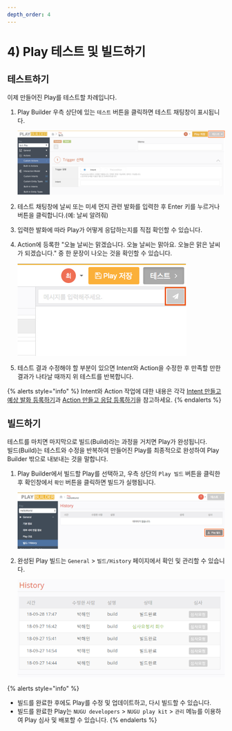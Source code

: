 ```yaml
---
depth_order: 4
---
```


# 4) Play 테스트 및 빌드하기

## 테스트하기

이제 만들어진 Play를 테스트할 차례입니다.

1. Play Builder 우측 상단에 있는 `테스트` 버튼을 클릭하면 테스트 채팅창이 표시됩니다.

   ![](../../../assets/images/test-and-build-a-play-01.png)
2. 테스트 채팅창에 날씨 또는 미세 먼지 관련 발화를 입력한 후 Enter 키를 누르거나 버튼을 클릭합니다.(예: 날씨 알려줘)
3. 입력한 발화에 따라 Play가 어떻게 응답하는지를 직접 확인할 수 있습니다.
4. Action에 등록한 "오늘 날씨는 맑겠습니다. 오늘 날씨는 맑아요. 오늘은 맑은 날씨가 되겠습니다." 중 한 문장이 나오는 것을 확인할 수 있습니다.

   ![](../../../assets/images/test-and-build-a-play-02.jpg)
5. 테스트 결과 수정해야 할 부분이 있으면 Intent와 Action을 수정한 후 만족할 만한 결과가 나타날 때까지 위 테스트를 반복합니다.

{% alerts style="info" %}
Intent와 Action 작업에 대한 내용은 각각 [Intent 만들고 예상 발화 등록하기](./create-an-intent-and-custom-utterances)과 [Action 만들고 응답 등록하기](./create-an-action-and-an-answer)을 참고하세요.
{% endalerts %}

## 빌드하기

테스트를 마치면 마지막으로 빌드(Build)라는 과정을 거치면 Play가 완성됩니다.\
빌드(Build)는 테스트와 수정을 반복하여 만들어진 Play를 최종적으로 완성하여 Play Builder 밖으로 내보내는 것을 말합니다.

1. Play Builder에서 빌드할 Play를 선택하고, 우측 상단의 `Play 빌드` 버튼을 클릭한 후 확인창에서 `확인` 버튼을 클릭하면 빌드가 실행됩니다.

   ![](../../../assets/images/test-and-build-a-play-03.png)
2. 완성된 Play 빌드는 `General` > `빌드/History` 페이지에서 확인 및 관리할 수 있습니다.

   ![](../../../assets/images/test-and-build-a-play-04.png)

{% alerts style="info" %}
* 빌드를 완료한 후에도 Play를 수정 및 업데이트하고, 다시 빌드할 수 있습니다.
* 빌드를 완료한 Play는 `NUGU developers` > `NUGU play kit` > `관리` 메뉴를 이용하여 Play 심사 및 배포할 수 있습니다.
{% endalerts %}
